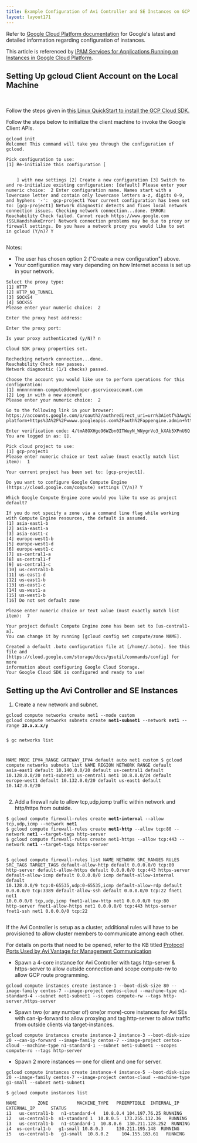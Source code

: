 ```yaml
---
title: Example Configuration of Avi Controller and SE Instances on GCP
layout: layout171
---
```

Refer to <a href="https://cloud.google.com/docs/">Google Cloud Platform documentation</a> for Google's latest and detailed information regarding configuration of instances.

This article is referenced by <a href="/docs/17.1/ipam-provider-gcp-16-3/">IPAM Services for Applications Running on Instances in Google Cloud Platform</a>.

## Setting Up gcloud Client Account on the Local Machine

 

Follow the steps given in <a href="https://cloud.google.com/sdk/docs/quickstart-linux">this Linux QuickStart to install the GCP Cloud SDK.</a>

Follow the steps below to initialize the client machine to invoke the Google Client APIs.


<pre class="command-line language-bash" data-prompt="1|$" data-output="2-99"><code>gcloud init
Welcome! This command will take you through the configuration of gcloud.

Pick configuration to use:
[1] Re-initialize this configuration [
   
  <existing-config>
    ] with new settings [2] Create a new configuration [3] Switch to and re-initialize existing configuration: [default] Please enter your numeric choice:  2 Enter configuration name. Names start with a lowercase letter and contain only lowercase letters a-z, digits 0-9, and hyphens '-':  gcp-project1 Your current configuration has been set to: [gcp-project1] Network diagnostic detects and fixes local network connection issues. Checking network connection...done. ERROR: Reachability Check failed. Cannot reach https://www.google.com (SSLHandshakeError) Network connection problems may be due to proxy or firewall settings. Do you have a network proxy you would like to set in gcloud (Y/n)? Y 
  </existing-config></code></pre> Notes: 

* The user has chosen option 2 ("Create a new configuration") above.
* Your configuration may vary depending on how Internet access is set up in your network. 
<pre class="command-line language-bash" data-prompt=": >" data-output="1-99"><code>Select the proxy type:
[1] HTTP
[2] HTTP_NO_TUNNEL
[3] SOCKS4
[4] SOCKS5
Please enter your numeric choice:  2

Enter the proxy host address:

Enter the proxy port:

Is your proxy authenticated (y/N)? n

Cloud SDK proxy properties set.

Rechecking network connection...done.
Reachability Check now passes.
Network diagnostic (1/1 checks) passed.

Choose the account you would like use to perform operations for this configuration:
[1] nnnnnnnnnn-compute@developer.gserviceaccount.com
[2] Log in with a new account
Please enter your numeric choice:  2

Go to the following link in your browser:
https://accounts.google.com/o/oauth2/authredirect_uri=urn%3Aietf%3Awg%3Aoauuth%3A2.0%3Aoob&amp;prompt=select_account&amp;response_type=code&amp;client_id=32555940559.appps.googleusercontent.com&amp;scope=https%3A%2F%2Fwww.googleapis.com%2Fauth%2Fuserinffo.email+https%3A%2F%2Fwww.googleapis.com%2Fauth%2Fcloud-platform+https%3A%2F%2Fwwww.googleapis.com%2Fauth%2Fappengine.admin+https%3A%2F%2Fwww.googleapis.com%2Fauuth%2Fcompute&amp;access_type=offline

Enter verification code: 4/tmA8OXHgo96WZbn0ITWuyN_WNygrVo3_kXAb5XPnU6Q
You are logged in as: [].

Pick cloud project to use:
[1] gcp-project1
Please enter numeric choice or text value (must exactly match list item):  1

Your current project has been set to: [gcp-project1].

Do you want to configure Google Compute Engine
(https://cloud.google.com/compute) settings (Y/n)? Y

Which Google Compute Engine zone would you like to use as project default?

If you do not specify a zone via a command line flag while working
with Compute Engine resources, the default is assumed.
[1] asia-east1-b
[2] asia-east1-a
[3] asia-east1-c
[4] europe-west1-b
[5] europe-west1-d
[6] europe-west1-c
[7] us-central1-a
[8] us-central1-f
[9] us-central1-c
[10] us-central1-b
[11] us-east1-d
[12] us-east1-b
[13] us-east1-c
[14] us-west1-a
[15] us-west1-b
[16] Do not set default zone

Please enter numeric choice or text value (must exactly match list item):  7

Your project default Compute Engine zone has been set to [us-central1-a].
You can change it by running [gcloud config set compute/zone NAME].

Created a default .boto configuration file at [/home//.boto]. See this file and [https://cloud.google.com/storage/docs/gsutil/commands/config] for more
information about configuring Google Cloud Storage.
Your Google Cloud SDK is configured and ready to use!</code></pre> 

## Setting up the Avi Controller and SE Instances

<ol> 
 <li>Create a new network and subnet.</li> 
</ol> 
<pre class="command-line language-bash" data-prompt=": >" data-output="1-99"><code>gcloud compute networks create net1 --mode custom
gcloud compute networks subnets create <strong>net1-subnet1</strong> --network <strong>net1</strong> --range <strong>10.x.x.x/y</strong>

$ gc networks list

NAME     MODE    IPV4_RANGE  GATEWAY_IPV4
default  auto
net1     custom
$ gcloud compute networks subnets list
NAME          REGION        NETWORK  RANGE
default       asia-east1    default  10.140.0.0/20
default       us-central1   default  10.128.0.0/20
net1-subnet1  us-central1   net1     10.8.0.0/24
default       europe-west1  default  10.132.0.0/20
default       us-east1      default  10.142.0.0/20</code></pre> <ol start="2"> 
 <li>Add a firewall rule to allow tcp,udp,icmp traffic within network and http/https from outside.</li> 
</ol> 
<pre class="command-line language-bash" data-prompt=": >" data-output="1-99"><code>$ gcloud compute firewall-rules create <strong>net1-internal</strong> --allow tcp,udp,icmp --network <strong>net1</strong>
$ gcloud compute firewall-rules create <strong>net1-http</strong> --allow tcp:80 --network <strong>net1</strong> --target-tags http-server
$ gcloud compute firewall-rules create net1-https --allow tcp:443 --network <strong>net1</strong> --target-tags https-server

$ gcloud compute firewall-rules list
NAME                    NETWORK  SRC_RANGES    RULES                         SRC_TAGS  TARGET_TAGS
default-allow-http      default  0.0.0.0/0     tcp:80  http-server
default-allow-https     default  0.0.0.0/0     tcp:443 https-server
default-allow-icmp      default  0.0.0.0/0     icmp
default-allow-internal  default  10.128.0.0/9  tcp:0-65535,udp:0-65535,icmp
default-allow-rdp       default  0.0.0.0/0     tcp:3389
default-allow-ssh       default  0.0.0.0/0     tcp:22
fnet1                   net1     10.0.0.0/8    tcp,udp,icmp
fnet1-allow-http        net1     0.0.0.0/0     tcp:80 http-server
fnet1-allow-https       net1     0.0.0.0/0     tcp:443 https-server
fnet1-ssh               net1     0.0.0.0/0     tcp:22</code></pre> 

If the Avi Controller is setup as a cluster, additional rules will have to be provisioned to allow cluster members to communicate among each other.

For details on ports that need to be opened, refer to the KB titled <a href="/docs/17.1/protocol-ports-used-by-avi-vantage-for-management-communication/">Protocol Ports Used by Avi Vantage for Management Communication</a>

* Spawn a 4-core instance for Avi Controller with tags http-server & https-server to allow outside connection and scope compute-rw to allow GCP route programming. 
<pre class="command-line language-bash" data-prompt=": >" data-output="1-99"><code>gcloud compute instances create instance-1 --boot-disk-size 80 --image-family centos-7 --image-project centos-cloud --machine-type n1-standard-4 --subnet net1-subnet1 --scopes compute-rw --tags http-server,https-server</code></pre> 
* Spawn two (or any number of) one(or more)-core instances for Avi SEs with can-ip-forward to allow proxying and tag http-server to allow traffic from outside clients via target-instances. 
<pre class="command-line language-bash" data-prompt=": >" data-output="1-99"><code>gcloud compute instances create instance-2 instance-3 --boot-disk-size 20 --can-ip-forward --image-family centos-7 --image-project centos-cloud --machine-type n1-standard-1 --subnet net1-subnet1 --scopes compute-ro --tags http-server</code></pre> 
* Spawn 2 more instances — one for client and one for server. 
<pre class="command-line language-bash" data-prompt=": >" data-output="1-99"><code>gcloud compute instances create instance-4 instance-5 --boot-disk-size 20 --image-family centos-7 --image-project centos-cloud --machine-type g1-small --subnet net1-subnet1

$ gcloud compute instances list

NAME        ZONE           MACHINE_TYPE   PREEMPTIBLE  INTERNAL_IP  EXTERNAL_IP      STATUS
i1   us-central1-b   n1-standard-4   10.8.0.4 104.197.76.25 RUNNING
i2   us-central1-b  n1-standard 1  10.8.0.5  173.255.112.36   RUNNING
i3   us-central1-b   n1-standard-1  10.8.0.6  130.211.128.252  RUNNING
i4  us-central1-b   g1-small 10.8.0.3     130.211.195.148  RUNNING
i5   us-central1-b   g1-small  10.8.0.2     104.155.183.61   RUNNING</code></pre> 